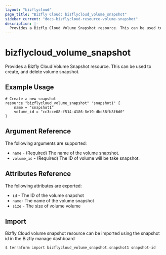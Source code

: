 ```yaml
---
layout: "bizflycloud"
page_title: "Bizfly Cloud: bizflycloud_volume_snapshot"
sidebar_current: "docs-bizflycloud-resource-volume-snapshot"
description: |-
  Provides a Bizfly Cloud Volume Snapshot resource. This can be used to create and delete volume snapshot.
---
```


# bizflycloud\_volume_snapshot

Provides a Bizfly Cloud Volume Snapshot resource. This can be used to create,
and delete volume snapshot.
## Example Usage

```hcl
# Create a new snapshot
resource "bizflycloud_volume_snapshot" "snapshot1" {
    name = "snapshot1"
    volume_id = "cc3cce08-f514-4186-8e19-dbc38fb8f6d0"
}
```

## Argument Reference

The following arguments are supported:

* `name` - (Required) The name of the volume snapshot.
* `volume_id` - (Required) The ID of volume will be take snapshot.


## Attributes Reference

The following attributes are exported:

* `id` - The ID of the volume snapshot
* `name`- The name of the volume snapshot
* `size` - The size of volume volume


## Import

Bizfly Cloud volume snapshot resource can be imported using the snapshot id in the Bizfly manage dashboard

```
$ terraform import bizflycloud_volume_snapshot.snapshot1 snapshot-id
```